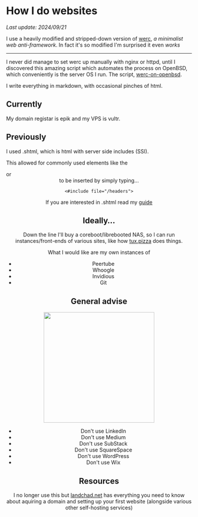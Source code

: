# How I do websites

*Last update: 2024/09/21*

I use a heavily modified and stripped-down version of [werc](https://werc.cat-v.org), _a minimalist web anti-framework_. In fact it's so modified I'm surprised it even _works_

<hr>

I never did manage to set werc up manually with nginx or httpd, until I discovered this amazing script which automates the process on OpenBSD, which conveniently is the server OS I run. The script, [werc-on-openbsd](https://github.com/EdoardoLaGreca/werc-on-openbsd).

I write everything in markdown, with occasional pinches of html.

## Currently

My domain registar is epik and my VPS is vultr.

## Previously

I used .shtml, which is html with server side includes (SSI).


This allowed for commonly used elements like the <footer> or <header> to be inserted by simply typing...

`<#include file="/headers">`

If you are interested in .shtml read my [guide](https://hbk.avsbq.org/cs/web/shtml)

## Ideally&hellip;

Down the line I'll buy a coreboot/librebooted NAS, so I can run instances/front-ends of various sites, like how [tux.pizza](https://tux.pizza/services/) does things.

What I would like are my own instances of

- Peertube
- Whoogle
- Invidious
- Git

## General advise

<img src="/compsci_dummies.avif" style="width: 300px; height: auto;">

- Don't use LinkedIn
- Don't use Medium
- Don't use SubStack
- Don't use SquareSpace
- Don't use WordPress
- Don't use Wix

## Resources

I no longer use this but [landchad.net](https://landchad.net) has everything you need to know about aquiring a domain and setting up your first website (alongside various other self-hosting services)

